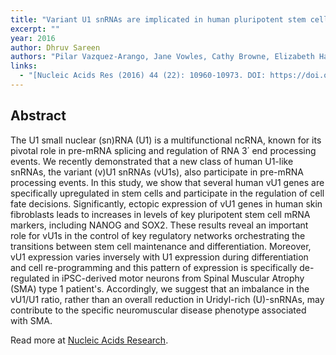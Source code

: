 ```yaml
---
title: "Variant U1 snRNAs are implicated in human pluripotent stem cell maintenance and neuromuscular disease"
excerpt: ""
year: 2016
author: Dhruv Sareen
authors: "Pilar Vazquez-Arango, Jane Vowles, Cathy Browne, Elizabeth Hartfield, Hugo J. R. Fernandes, Berhan Mandefro, Dhruv Sareen, William James, Richard Wade-Martins, Sally A. Cowley, Shona Murphy, Dawn O'Reilly"
links:
  - "[Nucleic Acids Res (2016) 44 (22): 10960-10973. DOI: https://doi.org/10.1093/nar/gkw711](https://academic.oup.com/nar/article/44/22/10960/2691326/Variant-U1-snRNAs-are-implicated-in-human)"
---
```



## Abstract

The U1 small nuclear (sn)RNA (U1) is a multifunctional ncRNA, known for its pivotal role in pre-mRNA splicing and regulation of RNA 3΄ end processing events. We recently demonstrated that a new class of human U1-like snRNAs, the variant (v)U1 snRNAs (vU1s), also participate in pre-mRNA processing events. In this study, we show that several human vU1 genes are specifically upregulated in stem cells and participate in the regulation of cell fate decisions. Significantly, ectopic expression of vU1 genes in human skin fibroblasts leads to increases in levels of key pluripotent stem cell mRNA markers, including NANOG and SOX2. These results reveal an important role for vU1s in the control of key regulatory networks orchestrating the transitions between stem cell maintenance and differentiation. Moreover, vU1 expression varies inversely with U1 expression during differentiation and cell re-programming and this pattern of expression is specifically de-regulated in iPSC-derived motor neurons from Spinal Muscular Atrophy (SMA) type 1 patient's. Accordingly, we suggest that an imbalance in the vU1/U1 ratio, rather than an overall reduction in Uridyl-rich (U)-snRNAs, may contribute to the specific neuromuscular disease phenotype associated with SMA.

Read more at [Nucleic Acids Research](https://academic.oup.com/nar/article/44/22/10960/2691326/Variant-U1-snRNAs-are-implicated-in-human).


